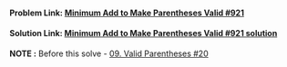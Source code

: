 #### **Problem Link:** [Minimum Add to Make Parentheses Valid #921](https://leetcode.com/problems/minimum-add-to-make-parentheses-valid/)

#### **Solution Link:** [Minimum Add to Make Parentheses Valid #921 solution](./Solution.java)

**NOTE :** Before this solve - [09. Valid Parentheses #20](https://github.com/thepranaygupta/Data-Structures-and-Algorithms/tree/main/02.%20Stack/LeetCode%20Questions/09.%20Valid%20Parentheses%20%2320) 
